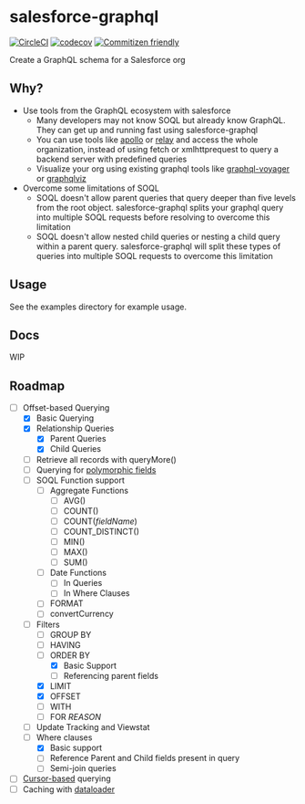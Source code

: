 # salesforce-graphql
[![CircleCI](https://circleci.com/gh/WhiteAbeLincoln/salesforce-graphql/tree/master.svg?style=shield)](https://circleci.com/gh/WhiteAbeLincoln/salesforce-graphql/tree/master) [![codecov](https://codecov.io/gh/WhiteAbeLincoln/salesforce-graphql/branch/master/graph/badge.svg)](https://codecov.io/gh/WhiteAbeLincoln/salesforce-graphql) [![Commitizen friendly](https://img.shields.io/badge/commitizen-friendly-brightgreen.svg)](http://commitizen.github.io/cz-cli/) 

Create a GraphQL schema for a Salesforce org

## Why?

+ Use tools from the GraphQL ecosystem with salesforce
  - Many developers may not know SOQL but already know GraphQL. They can get up and running fast using salesforce-graphql
  - You can use tools like [apollo]() or [relay]() and access the whole organization, instead of using fetch or xmlhttprequest to query a backend server with predefined queries
  - Visualize your org using existing graphql tools like [graphql-voyager](https://github.com/APIs-guru/graphql-voyager) or [graphqlviz](https://github.com/sheerun/graphqlviz)
+ Overcome some limitations of SOQL
  - SOQL doesn't allow parent queries that query deeper than five levels from the root object. salesforce-graphql splits your graphql query into multiple SOQL requests before resolving to overcome this limitation
  - SOQL doesn't allow nested child queries or nesting a child query within a parent query. salesforce-graphql will split these types of queries into multiple SOQL requests to overcome this limitation

## Usage

See the examples directory for example usage.

## Docs

WIP

## Roadmap

+ [ ] Offset-based Querying
  + [X] Basic Querying
  + [X] Relationship Queries
    + [X] Parent Queries
    + [X] Child Queries
  + [ ] Retrieve all records with queryMore()
  + [ ] Querying for [polymorphic fields](https://developer.salesforce.com/docs/atlas.en-us.soql_sosl.meta/soql_sosl/sforce_api_calls_soql_relationships_and_polymorph_keys.htm)
  + [ ] SOQL Function support
    + [ ] Aggregate Functions
      + [ ] AVG()
      + [ ] COUNT()
      + [ ] COUNT(_fieldName_)
      + [ ] COUNT_DISTINCT()
      + [ ] MIN()
      + [ ] MAX()
      + [ ] SUM()
    + [ ] Date Functions
      + [ ] In Queries
      + [ ] In Where Clauses
    + [ ] FORMAT
    + [ ] convertCurrency
  + [ ] Filters
    + [ ] GROUP BY
    + [ ] HAVING
    + [ ] ORDER BY
      + [X] Basic Support
      + [ ] Referencing parent fields
    + [X] LIMIT
    + [X] OFFSET
    + [ ] WITH
    + [ ] FOR _REASON_
  + [ ] Update Tracking and Viewstat
  + [ ] Where clauses
    + [X] Basic support
    + [ ] Reference Parent and Child fields present in query
    + [ ] Semi-join queries
+ [ ] [Cursor-based](https://blog.apollographql.com/understanding-pagination-rest-graphql-and-relay-b10f835549e7) querying
+ [ ] Caching with [dataloader](https://github.com/facebook/dataloader)
